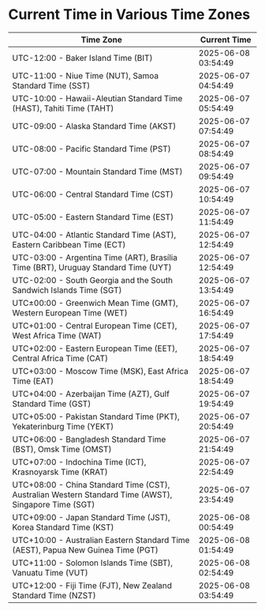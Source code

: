 # Current Time in Various Time Zones

| Time Zone | Current Time |
|-----------|--------------|
| UTC-12:00 - Baker Island Time (BIT) | 2025-06-08 03:54:49 |
| UTC-11:00 - Niue Time (NUT), Samoa Standard Time (SST) | 2025-06-07 04:54:49 |
| UTC-10:00 - Hawaii-Aleutian Standard Time (HAST), Tahiti Time (TAHT) | 2025-06-07 05:54:49 |
| UTC-09:00 - Alaska Standard Time (AKST) | 2025-06-07 07:54:49 |
| UTC-08:00 - Pacific Standard Time (PST) | 2025-06-07 08:54:49 |
| UTC-07:00 - Mountain Standard Time (MST) | 2025-06-07 09:54:49 |
| UTC-06:00 - Central Standard Time (CST) | 2025-06-07 10:54:49 |
| UTC-05:00 - Eastern Standard Time (EST) | 2025-06-07 11:54:49 |
| UTC-04:00 - Atlantic Standard Time (AST), Eastern Caribbean Time (ECT) | 2025-06-07 12:54:49 |
| UTC-03:00 - Argentina Time (ART), Brasília Time (BRT), Uruguay Standard Time (UYT) | 2025-06-07 12:54:49 |
| UTC-02:00 - South Georgia and the South Sandwich Islands Time (SGT) | 2025-06-07 13:54:49 |
| UTC±00:00 - Greenwich Mean Time (GMT), Western European Time (WET) | 2025-06-07 16:54:49 |
| UTC+01:00 - Central European Time (CET), West Africa Time (WAT) | 2025-06-07 17:54:49 |
| UTC+02:00 - Eastern European Time (EET), Central Africa Time (CAT) | 2025-06-07 18:54:49 |
| UTC+03:00 - Moscow Time (MSK), East Africa Time (EAT) | 2025-06-07 18:54:49 |
| UTC+04:00 - Azerbaijan Time (AZT), Gulf Standard Time (GST) | 2025-06-07 19:54:49 |
| UTC+05:00 - Pakistan Standard Time (PKT), Yekaterinburg Time (YEKT) | 2025-06-07 20:54:49 |
| UTC+06:00 - Bangladesh Standard Time (BST), Omsk Time (OMST) | 2025-06-07 21:54:49 |
| UTC+07:00 - Indochina Time (ICT), Krasnoyarsk Time (KRAT) | 2025-06-07 22:54:49 |
| UTC+08:00 - China Standard Time (CST), Australian Western Standard Time (AWST), Singapore Time (SGT) | 2025-06-07 23:54:49 |
| UTC+09:00 - Japan Standard Time (JST), Korea Standard Time (KST) | 2025-06-08 00:54:49 |
| UTC+10:00 - Australian Eastern Standard Time (AEST), Papua New Guinea Time (PGT) | 2025-06-08 01:54:49 |
| UTC+11:00 - Solomon Islands Time (SBT), Vanuatu Time (VUT) | 2025-06-08 02:54:49 |
| UTC+12:00 - Fiji Time (FJT), New Zealand Standard Time (NZST) | 2025-06-08 03:54:49 |

